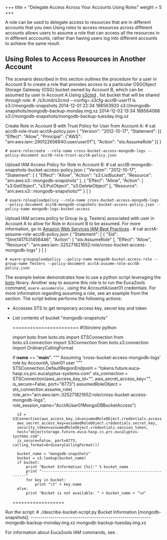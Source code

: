 +++
title = "Delegate Access Across Your Accounts Using Roles"
weight = 5
+++

A role can be used to delegate access to resources that are in different accounts that you own.Using roles to access resources across different accounts allows users to assume a role that can access all the resources in in different acccounts, rather than having users log into different accounts to achieve the same result. 
## Using Roles to Access Resources in Another Account
The scenario described in this section outlines the procedure for a user in Account B to create a role that provides access to a particular OSGObject Storage Gateway (OSG) bucket owned by Account B, which can be assumed by user in Account A.Using [s3cmd](https://github.com/s3tools/s3cmd) , list bucket that will be shared through role: 
    # ./s3cmd/s3cmd --config=.s3cfg-acctB-user11 ls s3://mongodb-snapshots
    2014-12-01 22:34 188563920   s3://mongodb-snapshots/mongodb-backup-monday.img.xz
    2014-12-02 13:34 188564068   s3://mongodb-snapshots/mongodb-backup-tuesday.img.xz

Create Role in Account B with Trust Policy for User from Account A: 
    # cat acctB-role-trust-acctA-policy.json
    {
      "Version": "2012-10-17",
      "Statement": [{
        "Effect": "Allow",
        "Principal": {"AWS": "arn:aws:iam::290122656840:user/user01"},
        "Action": "sts:AssumeRole"
      }]
    }
    
    # euare-rolecreate --role-name cross-bucket-access-mongodb-logs --policy-document acctB-role-trust-acctA-policy.json

Upload IAM Access Policy for Role in Account B: 
    # cat acctB-mongodb-snapshots-bucket-access-policy.json
    {
      "Version": "2012-10-17",
      "Statement": [
        {
          "Effect": "Allow",
          "Action": "s3:ListBucket",
          "Resource": "arn:aws:s3:::mongodb-snapshots"
        },
        {
          "Effect": "Allow",
          "Action": [
            "s3:GetObject",
            "s3:PutObject",
            "s3:DeleteObject"
          ],
          "Resource": "arn:aws:s3:::mongodb-snapshots/*"
        }
      ]
    }
    
    # euare-roleuploadpolicy --role-name cross-bucket-access-mongodb-logs --policy-document acctB-mongodb-snapshots-bucket-access-policy.json --policy-name mongodb-logs-bucket-access

Upload IAM access policy to Group (e.g. Testers) associated with user in Account A to allow for Role in Account B to be assumed. For more information, go to [Amazon Web Services IAM Best Practices](http://docs.aws.amazon.com/IAM/latest/UserGuide/IAMBestPractices.html#use-groups-for-permissions) . 
    # cat acctA-assume-role-acctB-policy.json
    {
      "Statement": [
        {
          "Sid": "Stmt1417531456446",
          "Action": [
            "sts:AssumeRole"
          ],
          "Effect": "Allow",
          "Resource": "arn:aws:iam::325271821652:role/cross-bucket-access-mongodb-logs"
        }
      ]
    }
    
    # euare-groupuploadpolicy --policy-name mongodb-bucket-access-role --group-name Testers --policy-document acctA-assume-role-acctB-policy.json

The example below demonstrates how to use a python script leveraging the [boto](http://boto.readthedocs.org/en/latest/index.html) library. Another way to assume this role is to run the Euca2ools command, `euare-assumerole` , using the AccountA/user01 credentials. For more information regarding assuming a role, see an example from the [](../iam-guide/roles_tasks_assume_role_application.dita) section. The script below performs the following actions: 

* Accesses STS to get temporary access key, secret key and token 
* List contents of bucket "mongodb-snapshots" 

    =======================	
    #!/bin/env python
    
    import boto
    from boto.sts import STSConnection
    from boto.s3.connection import S3Connection
    from boto.s3.connection import OrdinaryCallingFormat
    
    if __name__ == "__main__":
        """
        Assuming 'cross-bucket-access-mongodb-logs' role by AccountA, User01 user
        """
        STSConnection.DefaultRegionEndpoint = "tokens.future.euca-hasp.cs.prc.eucalyptus-systems.com"
        sts_connection = STSConnection(aws_access_key_id="<AccountA User01 Access Key ID>",
        aws_secret_access_key="<AccountA User01 Secret Key>",
        is_secure=False, port="8773")
        assumedRoleObject = sts_connection.assume_role(
        role_arn="arn:aws:iam::325271821652:role/cross-bucket-access-mongodb-logs",
        role_session_name="AcctAUser01MongoDBBucketAccess")
    
        s3 = S3Connection(aws_access_key_id=assumedRoleObject.credentials.access_key,
        aws_secret_access_key=assumedRoleObject.credentials.secret_key,
        security_token=assumedRoleObject.credentials.session_token,
        host="objectstorage.future.euca-hasp.cs.prc.eucalyptus-systems.com",
        is_secure=False, port=8773, calling_format=OrdinaryCallingFormat())
    
        bucket_name = "mongodb-snapshots"
        bucket = s3.lookup(bucket_name)
        if bucket:
            print "Bucket Information [%s]:" % bucket_name
            print "------------------------------------------------------------"
            for key in bucket:
                print "\t" + key.name
        else:
            print "Bucket is not available: " + bucket_name + "\n"
    ==================

Run the script: 
    # ./describe-bucket-script.py
    Bucket Information [mongodb-snapshots]:
    ------------------------------------------------------------
    	mongodb-backup-monday.img.xz
    	mongodb-backup-tuesday.img.xz

For information about Euca2ools IAM commands, see [](../euca2ools-guide/eiam.dita) . 